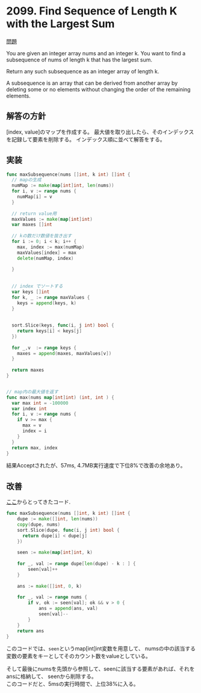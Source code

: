 # 2099. Find Sequence of Length K with the Largest Sum

[問題](https://leetcode.com/problems/find-subsequence-of-length-k-with-the-largest-sum/)  

You are given an integer array nums and an integer k. You want to find a subsequence of nums of length k that has the largest sum.

Return any such subsequence as an integer array of length k.

A subsequence is an array that can be derived from another array by deleting some or no elements without changing the order of the remaining elements.


## 解答の方針

[index, value]のマップを作成する。
最大値を取り出したら、そのインデックスを記録して要素を削除する。
インデックス順に並べて解答をする。


## 実装


```go
func maxSubsequence(nums []int, k int) []int {
  // mapの生成
  numMap := make(map[int]int, len(nums))
  for i, v := range nums {
    numMap[i] = v
  }
  
  // return value用
  maxValues := make(map[int]int)
  var maxes []int
  
  // kの数だけ数値を抜き出す
  for i := 0; i < k; i++ {
    max, index := max(numMap)
    maxValues[index] = max
    delete(numMap, index)
    
  }
  
  
  // index でソートする
  var keys []int
  for k, _ := range maxValues {
    keys = append(keys, k)
  }
  
  
  sort.Slice(keys, func(i, j int) bool {
    return keys[i] < keys[j]
  })
  
  for _,v  := range keys {
    maxes = append(maxes, maxValues[v])
  }
  
  return maxes
}


// map内の最大値を返す
func max(nums map[int]int) (int, int ) {
  var max int = -100000
  var index int
  for i, v := range nums {
    if v >= max {
      max = v
      index = i
    }
  }
  return max, index
}
```

結果Acceptされたが、57ms, 4.7MB実行速度で下位8%で改善の余地あり。 


## 改善

[ここ](https://leetcode.com/problems/find-subsequence-of-length-k-with-the-largest-sum/discuss/1960424/Go(lang)-Solution)からとってきたコード.  

```go
func maxSubsequence(nums []int, k int) []int {
    dupe := make([]int, len(nums))
    copy(dupe, nums)
    sort.Slice(dupe, func(i, j int) bool {
      return dupe[i] < dupe[j]
    })
    
    seen := make(map[int]int, k)
    
    for _, val := range dupe[len(dupe) - k : ] {
        seen[val]++
    }
    
    ans := make([]int, 0, k)
    
    for _, val := range nums {
        if v, ok := seen[val]; ok && v > 0 {
            ans = append(ans, val)
            seen[val]--
        }
    }    
    return ans
}
```

このコードでは、`seen`というmap[int]int変数を用意して、
numsの中の該当する変数の要素をキーとしてそのカウント数をvalueとしている。
 

そして最後にnumsを先頭から参照して、seenに該当する要素があれば、それをansに格納して、
seenから削除する。  
このコードだと、5msの実行時間で、上位38%に入る。  

